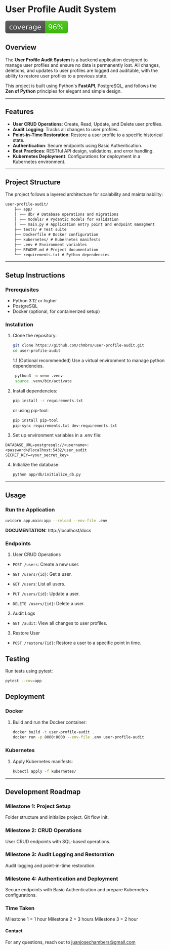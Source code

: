 # User Profile Audit System  

![coverage.svg](static/coverage.svg)

## **Overview**  
The **User Profile Audit System** is a backend application designed to manage user profiles and ensure no data is permanently lost. All changes, deletions, and updates to user profiles are logged and auditable, with the ability to restore user profiles to a previous state.  

This project is built using Python's **FastAPI**, PostgreSQL, and follows the **Zen of Python** principles for elegant and simple design.  

---

## **Features**  
- **User CRUD Operations**: Create, Read, Update, and Delete user profiles.  
- **Audit Logging**: Tracks all changes to user profiles.  
- **Point-in-Time Restoration**: Restore a user profile to a specific historical state.  
- **Authentication**: Secure endpoints using Basic Authentication.  
- **Best Practices**: RESTful API design, validations, and error handling.  
- **Kubernetes Deployment**: Configurations for deployment in a Kubernetes environment.  

---

## **Project Structure**  
The project follows a layered architecture for scalability and maintainability:  

    user-profile-audit/
        ├── app/
        │ ├── db/ # Database operations and migrations 
        │ ├── models/ # Pydantic models for validation
        │ └── main.py # Application entry point and endpoint managment
        ├── tests/ # Test suite 
        ├── Dockerfile # Docker configuration 
        ├── kubernetes/ # Kubernetes manifests 
        ├── .env # Environment variables 
        ├── README.md # Project documentation 
        └── requirements.txt # Python dependencies


---

## **Setup Instructions**  
### **Prerequisites**  
- Python 3.12 or higher  
- PostgreSQL  
- Docker (optional, for containerized setup)  

### **Installation**  
1. Clone the repository:  
   ```bash
   git clone https://github.com/chmbrs/user-profile-audit.git
   cd user-profile-audit
   ```

    1.1 (Optional recommended) 
    Use a virtual environment to manage python dependencies.

    ```bash
     python3 -m venv .venv
     source .venv/bin/activate
    ```


2. Install dependencies:
    ```bash
    pip install -r requirements.txt
    ```
   
   or using pip-tool:
   ```bash
   pip install pip-tool
   pip-sync requirements.txt dev-requirements.txt
   ```

3. Set up environment variables in a .env file:
```dotenv
DATABASE_URL=postgresql://<username>:<password>@localhost:5432/user_audit
SECRET_KEY=<your_secret_key>
```

4. Initialize the database:
    ```bash
    python app/db/initialize_db.py
    ```
---

## **Usage**  

### **Run the Application**

```bash
uvicorn app.main:app --reload --env-file .env
```

**DOCUMENTATION:** http://localhost/docs

### **Endpoints**

1. User CRUD Operations

- `POST /users`: Create a new user.

- `GET /users/{id}`: Get a user.

- `GET /users`: List all users.

- `PUT /users/{id}`: Update a user.

- `DELETE /users/{id}`: Delete a user.

2. Audit Logs

- `GET /audit`: View all changes to user profiles.

3. Restore User

- `POST /restore/{id}`: Restore a user to a specific point in time.

## **Testing**
Run tests using pytest:

```bash
pytest --cov=app
```

## **Deployment**
### **Docker**

1. Build and run the Docker container:
    ```bash
    docker build -t user-profile-audit .  
    docker run -p 8000:8000 --env-file .env user-profile-audit  
    ```

### **Kubernetes**
1. Apply Kubernetes manifests:
    ```bash
    kubectl apply -f kubernetes/
    ```
---
## **Development Roadmap**

### **Milestone 1: Project Setup**
Folder structure and initialize project.
Git flow init.

### **Milestone 2: CRUD Operations**
User CRUD endpoints with SQL-based operations.

### **Milestone 3: Audit Logging and Restoration**
Audit logging and point-in-time restoration.

### **Milestone 4: Authentication and Deployment**
Secure endpoints with Basic Authentication and prepare Kubernetes configurations.


### **Time Taken**
Milestone 1 = 1 hour
Milestone 2 = 3 hours
Milestone 3 = 2 hour


#### **Contact**
For any questions, reach out to juanjosechambers@gmail.com